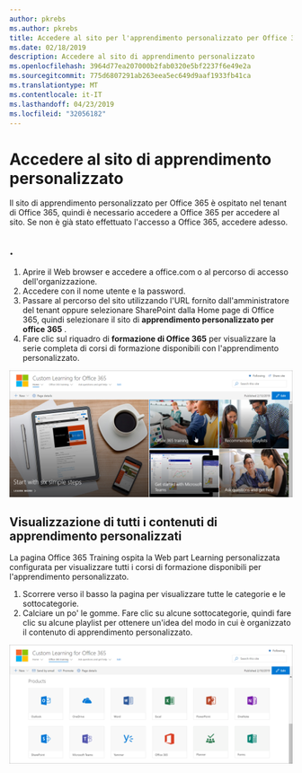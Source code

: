 ```yaml
---
author: pkrebs
ms.author: pkrebs
title: Accedere al sito per l'apprendimento personalizzato per Office 365
ms.date: 02/18/2019
description: Accedere al sito di apprendimento personalizzato
ms.openlocfilehash: 3964d77ea207000b2fab0320e5bf2237f6e49e2a
ms.sourcegitcommit: 775d6807291ab263eea5ec649d9aaf1933fb41ca
ms.translationtype: MT
ms.contentlocale: it-IT
ms.lasthandoff: 04/23/2019
ms.locfileid: "32056182"
---
```

# <a name="go-to-the-custom-learning-site"></a>Accedere al sito di apprendimento personalizzato

Il sito di apprendimento personalizzato per Office 365 è ospitato nel tenant di Office 365, quindi è necessario accedere a Office 365 per accedere al sito. Se non è già stato effettuato l'accesso a Office 365, accedere adesso. 

## <a name="sign-in-to-office-365"></a>. 

1.  Aprire il Web browser e accedere a office.com o al percorso di accesso dell'organizzazione. 
2.  Accedere con il nome utente e la password.
3.  Passare al percorso del sito utilizzando l'URL fornito dall'amministratore del tenant oppure selezionare SharePoint dalla Home page di Office 365, quindi selezionare il sito di **apprendimento personalizzato per office 365** . 
5. Fare clic sul riquadro di **formazione di Office 365** per visualizzare la serie completa di corsi di formazione disponibili con l'apprendimento personalizzato. 

![CG-GOTO. png](media/cg-goto.png)

## <a name="view-all-the-custom-learning-content"></a>Visualizzazione di tutti i contenuti di apprendimento personalizzati
La pagina Office 365 Training ospita la Web part Learning personalizzata configurata per visualizzare tutti i corsi di formazione disponibili per l'apprendimento personalizzato. 

1. Scorrere verso il basso la pagina per visualizzare tutte le categorie e le sottocategorie.
2. Calciare un po' le gomme. Fare clic su alcune sottocategorie, quindi fare clic su alcune playlist per ottenere un'idea del modo in cui è organizzato il contenuto di apprendimento personalizzato. 

![CG-gotoall. png](media/cg-gotoall.png)

